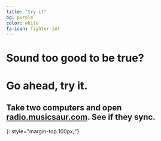 ```yaml
---
title: "try it"
bg: purple
color: white
fa-icon: fighter-jet
---
```


# Sound too good to be true?

# Go ahead, try it.

## Take two computers and open [radio.musicsaur.com](https://radio.musicsaur.com). See if they sync.
{: style="margin-top:100px;"}
